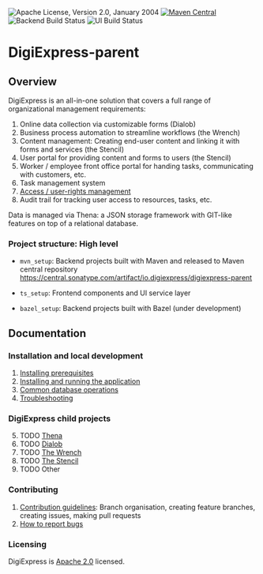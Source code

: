 ![Apache License, Version 2.0, January 2004](https://img.shields.io/github/license/apache/maven.svg?label=License&style=for-the-badge)
[![Maven Central](https://img.shields.io/maven-central/v/io.digiexpress/digiexpress-parent.svg?label=Maven%20Central&style=for-the-badge)](https://search.maven.org/artifact/io.digiexpress/digiexpress-parent)
![Backend Build Status](https://img.shields.io/github/actions/workflow/status/digiexpress-io/digiexpress-parent/cicd-build.yml?style=for-the-badge)
![UI Build Status](https://img.shields.io/github/actions/workflow/status/digiexpress-io/digiexpress-parent/build-ui.yml?style=for-the-badge)

# DigiExpress-parent

## Overview

DigiExpress is an all-in-one solution that covers a full range of organizational management requirements:
1. Online data collection via customizable forms (Dialob)
2. Business process automation to streamline workflows (the Wrench)
3. Content management: Creating end-user content and linking it with forms and services (the Stencil)
4. User portal for providing content and forms to users (the Stencil)
5. Worker / employee front office portal for handing tasks, communicating with customers, etc. 
6. Task management system
7. [Access / user-rights management](/docs/README_ACCESS_MGMT.md)
8. Audit trail for tracking user access to resources, tasks, etc. 

Data is managed via Thena: a JSON storage framework with GIT-like features on top of a relational database.

### Project structure: High level

* `mvn_setup`: Backend projects built with Maven and released to Maven central repository 
https://central.sonatype.com/artifact/io.digiexpress/digiexpress-parent

* `ts_setup`: Frontend components and UI service layer
* `bazel_setup`: Backend projects built with Bazel (under development)

## Documentation 

### Installation and local development

1. [Installing prerequisites](/docs/README_PREREQUISITES.md)
2. [Installing and running the application](/docs/README_RUNNING_APP.md)
3. [Common database operations](/docs/README_DB_OPS.md)
4. [Troubleshooting](/docs/README_TROUBLESHOOTING.md)

### DigiExpress child projects

5. TODO [Thena](/docs/README_THENA.md)
6. TODO [Dialob](/docs/README_DIALOB.md)
7. TODO [The Wrench](/docs/README_WRENCH.md)
8. TODO [The Stencil](/docs/README_STENCIL.md)
9. TODO Other

### Contributing

1. [Contribution guidelines](/docs/README_CONTRIBUTION_GUIDELINES.md): Branch organisation, creating feature branches, creating issues, making pull requests
2. [How to report bugs](/docs/README_BUG_REPORT.md)


### Licensing 
DigiExpress is [Apache 2.0](/LICENSE) licensed.


